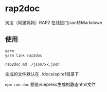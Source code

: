 # rap2doc
淘宝（阿里妈妈）RAP2 在线接口json转Markdown

## 使用

```bash
yarn
yarn link rap2doc
```

```rap2doc md ./json/xx.json```

生成的文件默认在 ./docs/apiref目录下

```npm run doc``` 预览vuepress生成的静态html文件
